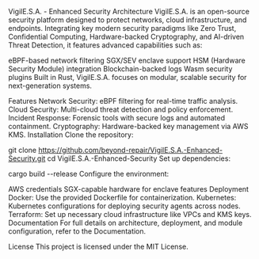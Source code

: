 VigilE.S.A. - Enhanced Security Architecture
VigilE.S.A. is an open-source security platform designed to protect networks, cloud infrastructure, and endpoints. Integrating key modern security paradigms like Zero Trust, Confidential Computing, Hardware-backed Cryptography, and AI-driven Threat Detection, it features advanced capabilities such as:

eBPF-based network filtering
SGX/SEV enclave support
HSM (Hardware Security Module) integration
Blockchain-backed logs
Wasm security plugins
Built in Rust, VigilE.S.A. focuses on modular, scalable security for next-generation systems.

Features
Network Security: eBPF filtering for real-time traffic analysis.
Cloud Security: Multi-cloud threat detection and policy enforcement.
Incident Response: Forensic tools with secure logs and automated containment.
Cryptography: Hardware-backed key management via AWS KMS.
Installation
Clone the repository:

git clone https://github.com/beyond-repair/VigilE.S.A.-Enhanced-Security.git
cd VigilE.S.A.-Enhanced-Security
Set up dependencies:


cargo build --release
Configure the environment:

AWS credentials
SGX-capable hardware for enclave features
Deployment
Docker: Use the provided Dockerfile for containerization.
Kubernetes: Kubernetes configurations for deploying security agents across nodes.
Terraform: Set up necessary cloud infrastructure like VPCs and KMS keys.
Documentation
For full details on architecture, deployment, and module configuration, refer to the Documentation.

License
This project is licensed under the MIT License.
